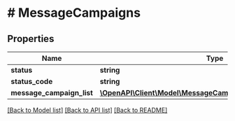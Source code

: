 # # MessageCampaigns

## Properties

Name | Type | Description | Notes
------------ | ------------- | ------------- | -------------
**status** | **string** |  | [optional]
**status_code** | **string** |  | [optional]
**message_campaign_list** | [**\OpenAPI\Client\Model\MessageCampaignsMessageCampaignList**](MessageCampaignsMessageCampaignList.md) |  | [optional]

[[Back to Model list]](../../README.md#models) [[Back to API list]](../../README.md#endpoints) [[Back to README]](../../README.md)
